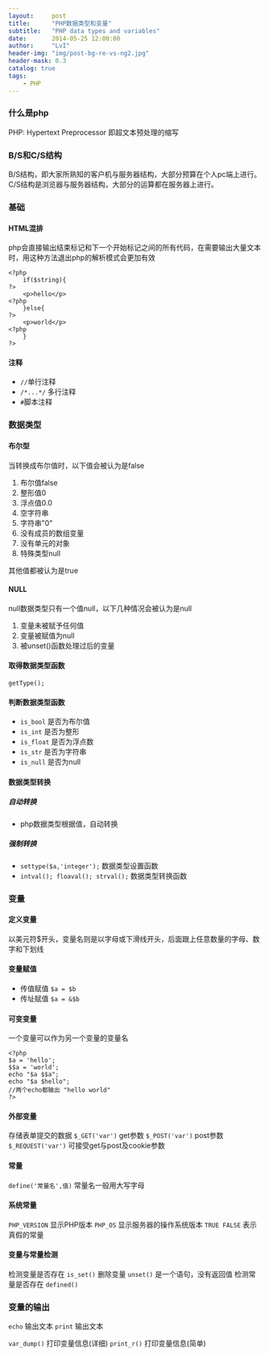 ```yaml
---
layout:     post
title:      "PHP数据类型和变量"
subtitle:   "PHP data types and variables"
date:       2014-05-25 12:00:00
author:     "LvI"
header-img: "img/post-bg-re-vs-ng2.jpg"
header-mask: 0.3
catalog: true
tags:
    - PHP
---
```



### 什么是php

PHP: Hypertext Preprocessor 即超文本预处理的缩写

### B/S和C/S结构

B/S结构，即大家所熟知的客户机与服务器结构，大部分预算在个人pc端上进行。C/S结构是浏览器与服务器结构，大部分的运算都在服务器上进行。

### 基础

#### HTML混排

php会直接输出结束标记和下一个开始标记之间的所有代码，在需要输出大量文本时，用这种方法退出php的解析模式会更加有效

```
<?php
	if($string){
?>
	<p>hello</p>
<?php
	}else{
?>
	<p>world</p>
<?php
	}
?>
```

#### 注释

* `//`单行注释
* `/*...*/` 多行注释
* `#`脚本注释

### 数据类型

#### 布尔型

当转换成布尔值时，以下值会被认为是false
1. 布尔值false
2. 整形值0
3. 浮点值0.0
4. 空字符串
5. 字符串"0"
6. 没有成员的数组变量
7. 没有单元的对象
8. 特殊类型null

其他值都被认为是true

#### NULL

null数据类型只有一个值null，以下几种情况会被认为是null
1. 变量未被赋予任何值
2. 变量被赋值为null
3. 被unset()函数处理过后的变量

#### 取得数据类型函数

`getType();`

#### 判断数据类型函数

- `is_bool` 是否为布尔值
- `is_int`  是否为整形
- `is_float` 是否为浮点数
- `is_str` 是否为字符串
- `is_null` 是否为null

#### 数据类型转换

##### 自动转换

- php数据类型根据值，自动转换

##### 强制转换

- `settype($a,'integer');` 数据类型设置函数
- `intval(); floaval(); strval();` 数据类型转换函数

### 变量

#### 定义变量

以美元符$开头，变量名则是以字母或下滑线开头，后面跟上任意数量的字母、数字和下划线

#### 变量赋值

- 传值赋值 `$a = $b`
- 传址赋值 `$a = &$b`

#### 可变变量

一个变量可以作为另一个变量的变量名

```
<?php
$a = 'hello';
$$a = 'world';
echo "$a $$a"; 
echo "$a $hello";
//两个echo都输出 "hello world"
?>
```

#### 外部变量

存储表单提交的数据
`$_GET('var')`  get参数
`$_POST('var')` post参数
`$_REQUEST('var')` 可接受get与post及cookie参数

#### 常量

`define('常量名',值)` 常量名一般用大写字母

#### 系统常量

`PHP_VERSION` 显示PHP版本
`PHP_OS` 显示服务器的操作系统版本
`TRUE FALSE` 表示真假的常量

#### 变量与常量检测

检测变量是否存在
`is_set()`
删除变量
`unset()` 是一个语句，没有返回值
检测常量是否存在
`defined()`

### 变量的输出

`echo` 输出文本
`print` 输出文本

`var_dump()` 打印变量信息(详细)
`print_r()` 打印变量信息(简单)






